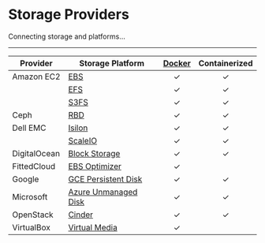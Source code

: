 # Storage Providers

Connecting storage and platforms...

---

| Provider              | Storage Platform  | <center>[Docker](https://docs.docker.com/engine/extend/plugins_volume/)</center> | <center>Containerized</center> |
|-----------------------|----------------------|:---:|:---:|
| Amazon EC2 | [EBS](./storage-providers/aws.md#aws-ebs) | ✓ | ✓ |
| | [EFS](./storage-providers/aws.md#aws-efs) | ✓ | ✓ |
| | [S3FS](./storage-providers/aws.md#aws-s3fs) | ✓ | ✓ |
| Ceph | [RBD](./storage-providers/ceph.md#ceph-rbd) | ✓ | ✓ |
| Dell EMC | [Isilon](./storage-providers/dellemc.md#dell-emc-isilon) | ✓ | ✓ |
| | [ScaleIO](./storage-providers/dellemc.md#dell-emc-scaleio) | ✓ | ✓ |
| DigitalOcean | [Block Storage](./storage-providers/digitalocean.md#do-block-storage) | ✓ | ✓ |
| FittedCloud | [EBS Optimizer](./storage-providers/fittedcloud.md#ebs-optimizer) | ✓ | |
| Google | [GCE Persistent Disk](./storage-providers/google.md#gce-persistent-disk) | ✓ | ✓ |
| Microsoft | [Azure Unmanaged Disk](./storage-providers/microsoft.md#azure-ud) | ✓ | ✓ |
| OpenStack | [Cinder](./storage-providers/openstack.md#cinder) | ✓ | ✓ |
| VirtualBox | [Virtual Media](./storage-providers/virtualbox.md#virtualbox) | ✓ | |
